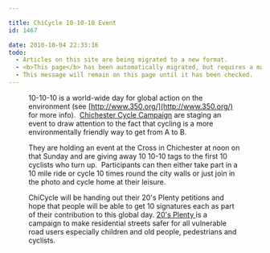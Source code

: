 ```yaml
---

title: ChiCycle 10-10-10 Event
id: 1467

date: 2010-10-04 22:33:16
todo:
  - Articles on this site are being migrated to a new format.
  - <b>This page</b> has been automatically migrated, but requires a manual check-&amp;-tune to ensure the format and links all work as expected.
  - This message will remain on this page until it has been checked.
---
```


<figure id="attachment_1468" align="alignleft" width="300" caption="ChiCycle take over a parking space for &#39;In Town without My Car&#39; day"][![ChiCycle take over a parking space for ](http://www.pompeybug.co.uk/wp-content/uploads/2010/10/DSCI0012small-300x225.jpg "ChiCycle take over a parking space for ")](http://www.pompeybug.co.uk/wp-content/uploads/2010/10/DSCI0012small.jpg)</figure>

10-10-10 is a world-wide day for global action on the environment (see [http://www.350.org/](http://www.350.org/) for more info).  [Chichester Cycle Campaign](http://chicycle.org.uk/) are staging an event to draw attention to the fact that cycling is a more environmentally friendly way to get from A to B.

They are holding an event at the Cross in Chichester at noon on that Sunday and are giving away 10 10-10 tags to the first 10 cyclists who turn up.  Participants can then either take part in a 10 mile ride or cycle 10 times round the city walls or just join in the photo and cycle home at their leisure.

ChiCycle will be handing out their 20's Plenty petitions and hope that people will be able to get 10 signatures each as part of their contribution to this global day.  [20's Plenty ](http://www.20splentyforus.org.uk/)is a campaign to make residential streets safer for all vulnerable road users especially children and old people, pedestrians and cyclists.